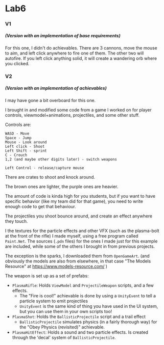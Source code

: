 ﻿# Lab6
### V1
##### (Version with an implementation of base requirements)
For this one, I didn't do achievables. There are 3 cannons, move the mouse to aim, and left click anywhere to fire one of them. The other two will autofire.
If you left click anything solid, it will create a wandering orb where you clicked.

### V2
##### (Version with an implementation of achievables)
I may have gone a bit overboard for this one. 

I brought in and modified some code from a game I worked on for player controls, viewmodel+animations, projectiles, and some other stuff.

Controls are:
```
WASD - Move
Space - Jump
Mouse - Look around
Left click - Shoot
Left Shift - sprint
C - Crouch
1,2 (and maybe other digits later) - switch weapons

Left Control - release/capture mouse
```
There are crates to shoot and knock around.

The brown ones are lighter, the purple ones are heavier.

The amount of code is kinda high for you students, but if you want to have specific behavior (like my team did for that game), you need to write enough code to get that behaviour.

The projectiles you shoot bounce around, and create an effect anywhere they touch.

I the textures for the particle effects and other VFX (such as the plasma-bolt at the front of the rifle) I made myself, using a free program called `Paint.Net`. The sources (`.pdn` files) for the ones I made just for this example are included, while some of the others I brought in from previous projects.

The exception is the sparks, I downloaded them from `OpenGameArt`.
(and obviously the models are also from elsewhere, in that case "The Models Resource" at https://www.models-resource.com/ )

The weapon is set up as a set of prefabs:
- `PlasmaRifle`: Holds `ViewModel` and `ProjectileWeapon` scripts, and a few effects.
	- The "Fire is cool!" achievable is done by using a `UnityEvent` to tell a particle system to emit projectiles
	- `UnityEvent` is the same kind of thing you have used in the UI system, but you can use them in your own scripts too!
- `PlasmaShot`: Holds the `BallisticProjectile` script and a trail effect
	- `BallisticProjectile` simulates physics (in a fairly thorough way) for the "Obey Physics (revisited)" achievable.
- `PlasmaHitEffect`: Holds a sound and two particle effects. Is created through the 'decal' system of `BallisticProjectile`.

